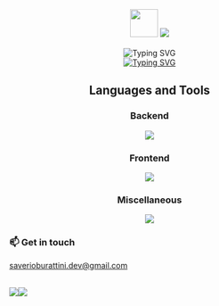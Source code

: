 <div align="center">
    <img src="https://camo.githubusercontent.com/0c732027af8a28d138e3698181f7be7c9b97d443b4beb9c7ce8ec4cffc6b4767/68747470733a2f2f6d656469612e67697068792e636f6d2f6d656469612f6876524a434c467a6361737252346961377a2f67697068792e676966" width="50px" height="auto">
    <img src="https://readme-typing-svg.herokuapp.com?font=Fira+Code&size=30&pause=1000&color=F7F7F7&center=true&vCenter=true&repeat=false&random=false&width=435&lines=Hi+there,+I'm+Saverio!">
    <br>
    <br>
    <img src="https://readme-typing-svg.herokuapp.com?font=Montserrat&pause=1000&color=F7F7F7&center=true&vCenter=true&repeat=false&random=false&width=435&lines=🌱+Learning+now%3A" alt="Typing SVG">
    <br>
<a href="https://git.io/typing-svg"><img src="https://readme-typing-svg.herokuapp.com?font=Fira+Code&duration=3000&pause=1000&color=F7F7F7&center=true&vCenter=true&random=false&width=435&lines=Java;Spring+Framework" alt="Typing SVG" /></a>
</div>

<p align="center">
    <h2 align="center">Languages and Tools</h2>
</p>

<div align="center">
  <h3>Backend</h3>
  <img src="https://skillicons.dev/icons?i=java,spring,mysql,maven&perline=4">
</div>
<div align="center">
  <h3>Frontend</h3>
  <img src="https://skillicons.dev/icons?i=html,css,sass,bootstrap,js&perline=5">
</div>
<div align="center">
  <h3>Miscellaneous</h3>
  <img src="https://skillicons.dev/icons?i=git,npm,figma&perline=3">
</div>


<div>
    <h3>📫 Get in touch</h3><a href="mailto:saverioburattini.dev@gmail.com">saverioburattini.dev@gmail.com</a>
</div>

<br>

<a href="mailto:saverioburattini.dev@gmail.com"><img src="https://skillicons.dev/icons?i=gmail"></a><a href="https://www.linkedin.com/in/saverio-burattini"><img src="https://skillicons.dev/icons?i=linkedin"></a>
